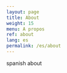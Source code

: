 ```yaml
---
layout: page
title: About
weight: 15
menu: A propos
ref: about
lang: es
permalink: /es/about
---
```



spanish about


